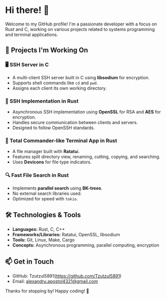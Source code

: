 # Hi there! 👋

Welcome to my GitHub profile! I'm a passionate developer with a focus on Rust and C, working on various projects related to systems programming and terminal applications.

## 🚀 Projects I'm Working On

### 🖥️ SSH Server in C
- A multi-client SSH server built in C using **libsodium** for encryption.
- Supports shell commands like `cd` and `pwd`.
- Assigns each client its own working directory.

### 🔐 SSH Implementation in Rust
- Asynchronous SSH implementation using **OpenSSL** for RSA and **AES** for encryption.
- Handles secure communication between clients and servers.
- Designed to follow OpenSSH standards.

### 📂 Total Commander-like Terminal App in Rust
- A file manager built with **Ratatu**i.
- Features split directory view, renaming, cutting, copying, and searching.
- Uses **Devicons** for file type indicators.

### 🔍 Fast File Search in Rust
- Implements **parallel search** using **BK-trees**.
- No external search libraries used.
- Optimized for speed with `tokio`.

## 🛠️ Technologies & Tools
- **Languages:** Rust, C, C++
- **Frameworks/Libraries:** Ratatui, OpenSSL, libsodium
- **Tools:** Git, Linux, Make, Cargo
- **Concepts:** Asynchronous programming, parallel computing, encryption

## 📫 Get in Touch
- GitHub: Tzutzul5891(https://github.com/Tzutzul5891)
- Email: alexandru.apostol4321@gmail.com

Thanks for stopping by! Happy coding! 🚀

